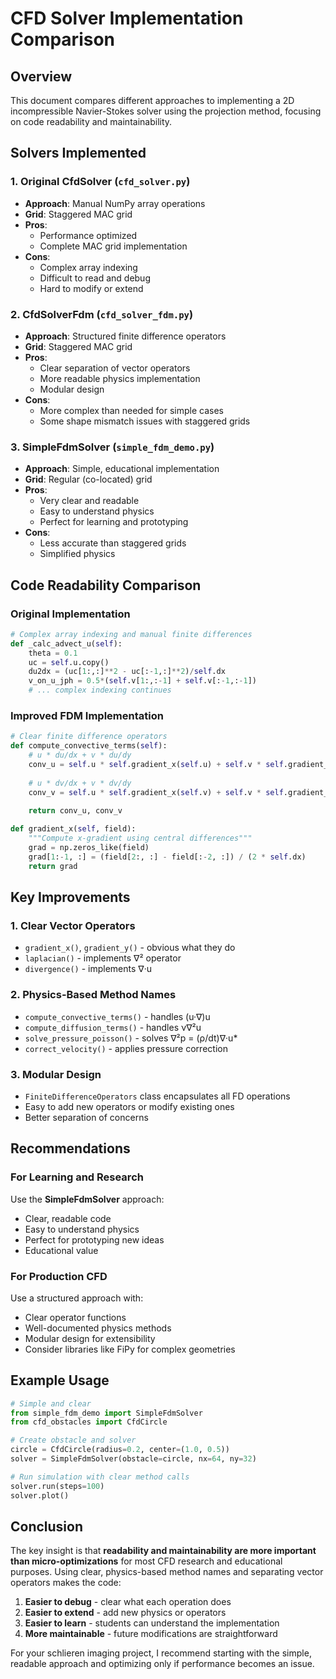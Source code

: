 # CFD Solver Implementation Comparison

## Overview

This document compares different approaches to implementing a 2D incompressible Navier-Stokes solver using the projection method, focusing on code readability and maintainability.

## Solvers Implemented

### 1. Original CfdSolver (`cfd_solver.py`)
- **Approach**: Manual NumPy array operations
- **Grid**: Staggered MAC grid
- **Pros**: 
  - Performance optimized
  - Complete MAC grid implementation
- **Cons**:
  - Complex array indexing
  - Difficult to read and debug
  - Hard to modify or extend

### 2. CfdSolverFdm (`cfd_solver_fdm.py`) 
- **Approach**: Structured finite difference operators
- **Grid**: Staggered MAC grid
- **Pros**:
  - Clear separation of vector operators
  - More readable physics implementation
  - Modular design
- **Cons**:
  - More complex than needed for simple cases
  - Some shape mismatch issues with staggered grids

### 3. SimpleFdmSolver (`simple_fdm_demo.py`)
- **Approach**: Simple, educational implementation
- **Grid**: Regular (co-located) grid
- **Pros**:
  - Very clear and readable
  - Easy to understand physics
  - Perfect for learning and prototyping
- **Cons**:
  - Less accurate than staggered grids
  - Simplified physics

## Code Readability Comparison

### Original Implementation
```python
# Complex array indexing and manual finite differences
def _calc_advect_u(self):
    theta = 0.1
    uc = self.u.copy()
    du2dx = (uc[1:,:]**2 - uc[:-1,:]**2)/self.dx
    v_on_u_jph = 0.5*(self.v[1:,:-1] + self.v[:-1,:-1])
    # ... complex indexing continues
```

### Improved FDM Implementation
```python
# Clear finite difference operators
def compute_convective_terms(self):
    # u * du/dx + v * du/dy
    conv_u = self.u * self.gradient_x(self.u) + self.v * self.gradient_y(self.u)
    
    # u * dv/dx + v * dv/dy  
    conv_v = self.u * self.gradient_x(self.v) + self.v * self.gradient_y(self.v)
    
    return conv_u, conv_v

def gradient_x(self, field):
    """Compute x-gradient using central differences"""
    grad = np.zeros_like(field)
    grad[1:-1, :] = (field[2:, :] - field[:-2, :]) / (2 * self.dx)
    return grad
```

## Key Improvements

### 1. Clear Vector Operators
- `gradient_x()`, `gradient_y()` - obvious what they do
- `laplacian()` - implements ∇² operator
- `divergence()` - implements ∇·u

### 2. Physics-Based Method Names
- `compute_convective_terms()` - handles (u·∇)u
- `compute_diffusion_terms()` - handles ν∇²u
- `solve_pressure_poisson()` - solves ∇²p = (ρ/dt)∇·u*
- `correct_velocity()` - applies pressure correction

### 3. Modular Design
- `FiniteDifferenceOperators` class encapsulates all FD operations
- Easy to add new operators or modify existing ones
- Better separation of concerns

## Recommendations

### For Learning and Research
Use the **SimpleFdmSolver** approach:
- Clear, readable code
- Easy to understand physics
- Perfect for prototyping new ideas
- Educational value

### For Production CFD
Use a structured approach with:
- Clear operator functions
- Well-documented physics methods
- Modular design for extensibility
- Consider libraries like FiPy for complex geometries

## Example Usage

```python
# Simple and clear
from simple_fdm_demo import SimpleFdmSolver
from cfd_obstacles import CfdCircle

# Create obstacle and solver
circle = CfdCircle(radius=0.2, center=(1.0, 0.5))
solver = SimpleFdmSolver(obstacle=circle, nx=64, ny=32)

# Run simulation with clear method calls
solver.run(steps=100)
solver.plot()
```

## Conclusion

The key insight is that **readability and maintainability are more important than micro-optimizations** for most CFD research and educational purposes. Using clear, physics-based method names and separating vector operators makes the code:

1. **Easier to debug** - clear what each operation does
2. **Easier to extend** - add new physics or operators
3. **Easier to learn** - students can understand the implementation
4. **More maintainable** - future modifications are straightforward

For your schlieren imaging project, I recommend starting with the simple, readable approach and optimizing only if performance becomes an issue.
